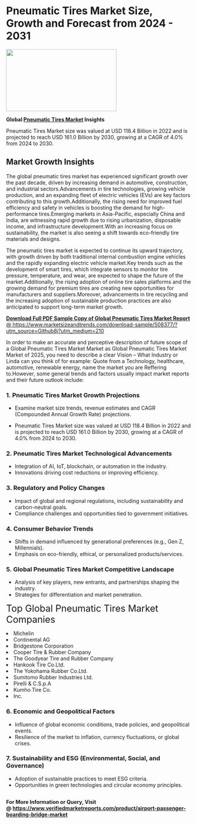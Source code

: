 <H1>Pneumatic Tires Market Size, Growth and Forecast from 2024 - 2031</H1><img class="aligncenter size-medium wp-image-584254" src="https://thirdeyenews.in/wp-content/uploads/2024/09/Global-Market-Research-300x168.jpeg" alt="" width="300" height="168" /><p><strong>Global&nbsp;<a href="https://www.marketsizeandtrends.com/download-sample/508377/?utm_source=Github8j?utm_medium=210">Pneumatic Tires Market</a> Insights</strong></p><p>Pneumatic Tires Market size was valued at USD 118.4 Billion in 2022 and is projected to reach USD 161.0 Billion by 2030, growing at a CAGR of 4.0% from 2024 to 2030.</p><p><h2>Market Growth Insights</h2> <p>The global pneumatic tires market has experienced significant growth over the past decade, driven by increasing demand in automotive, construction, and industrial sectors.Advancements in tire technologies, growing vehicle production, and an expanding fleet of electric vehicles (EVs) are key factors contributing to this growth.Additionally, the rising need for improved fuel efficiency and safety in vehicles is boosting the demand for high-performance tires.Emerging markets in Asia-Pacific, especially China and India, are witnessing rapid growth due to rising urbanization, disposable income, and infrastructure development.With an increasing focus on sustainability, the market is also seeing a shift towards eco-friendly tire materials and designs.</p> <p><a href="javascript:void(0)"></a></p> <p>The pneumatic tires market is expected to continue its upward trajectory, with growth driven by both traditional internal combustion engine vehicles and the rapidly expanding electric vehicle market.Key trends such as the development of smart tires, which integrate sensors to monitor tire pressure, temperature, and wear, are expected to shape the future of the market.Additionally, the rising adoption of online tire sales platforms and the growing demand for premium tires are creating new opportunities for manufacturers and suppliers.Moreover, advancements in tire recycling and the increasing adoption of sustainable production practices are also anticipated to support long-term market growth.</p> <p><a href="javascript:void(0)"></p><p><span class=""><strong>Download Full PDF Sample Copy of Global Pneumatic Tires Market Report</strong> @ <a href="https://www.marketsizeandtrends.com/download-sample/508377/?utm_source=Github8j?utm_medium=210" target="_blank">https://www.marketsizeandtrends.com/download-sample/508377/?utm_source=Github8j?utm_medium=210</a></span></p><p>In order to make an accurate and perceptive description of future scope of a Global&nbsp;Pneumatic Tires Market Market as Global&nbsp;Pneumatic Tires Market Market of 2025, you need to describe a clear Vision &ndash; What Industry or Linda can you think of for example: Quote from a Technology, healthcare, automotive, renewable energy, name the market you are Reffering to.However, some general trends and factors usually impact market reports and their future outlook include:</p><h3>1.&nbsp;<strong>Pneumatic Tires Market Growth Projections</strong></h3><ul><li>Examine market size trends, revenue estimates and CAGR (Compounded Annual Growth Rate) projections.</li><li><p>Pneumatic Tires Market size was valued at USD 118.4 Billion in 2022 and is projected to reach USD 161.0 Billion by 2030, growing at a CAGR of 4.0% from 2024 to 2030.</p></li></ul><h3>2.&nbsp;<strong>Pneumatic Tires Market Technological Advancements</strong></h3><ul><li>Integration of AI, IoT, blockchain, or automation in the industry.</li><li>Innovations driving cost reductions or improving efficiency.</li></ul><h3>3.&nbsp;<strong>Regulatory and Policy Changes</strong></h3><ul><li>Impact of global and regional regulations, including sustainability and carbon-neutral goals.</li><li>Compliance challenges and opportunities tied to government initiatives.</li></ul><h3>4.&nbsp;<strong>Consumer Behavior Trends</strong></h3><ul><li>Shifts in demand influenced by generational preferences (e.g., Gen Z, Millennials).</li><li>Emphasis on eco-friendly, ethical, or personalized products/services.</li></ul><h3>5.&nbsp;<strong>Global Pneumatic Tires Market Competitive Landscape</strong></h3><ul><li>Analysis of key players, new entrants, and partnerships shaping the industry.</li><li>Strategies for differentiation and market penetration.</li></ul><p data-pm-slice="1 1 []"><span style="color: inherit; font-family: inherit; font-size: 25px;">Top Global Pneumatic Tires Market Companies</span></p><div class="" data-test-id=""><p><li>Michelin</li><li> Continental AG</li><li> Bridgestone Corporation</li><li> Cooper Tire & Rubber Company</li><li> The Goodyear Tire and Rubber Company</li><li> Hankook Tire Co.Ltd.</li><li> The Yokohama Rubber Co.Ltd.</li><li> Sumitomo Rubber Industries Ltd.</li><li> Pirelli & C.S.p.A</li><li> Kumho Tire Co.</li><li> Inc.</li></p></div><h3>6.&nbsp;<strong>Economic and Geopolitical Factors</strong></h3><ul><li>Influence of global economic conditions, trade policies, and geopolitical events.</li><li>Resilience of the market to inflation, currency fluctuations, or global crises.</li></ul><h3>7.&nbsp;<strong>Sustainability and ESG (Environmental, Social, and Governance)</strong></h3><ul><li>Adoption of sustainable practices to meet ESG criteria.</li><li>Opportunities in green technologies and circular economy principles.</li></ul><h2><strong style="font-size: 14px;">For More Information or Query, Visit @&nbsp;</strong><a style="background-color: #ffffff; font-size: 14px;" href="https://www.marketsizeandtrends.com/report/pneumatic-tires-market/" target="_blank">https://www.verifiedmarketreports.com/product/airport-passenger-boarding-bridge-market</a></h2>